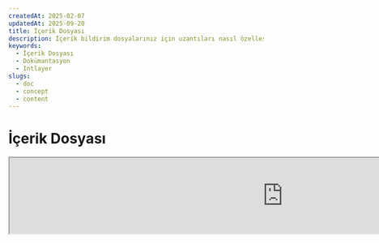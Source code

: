 ```yaml
---
createdAt: 2025-02-07
updatedAt: 2025-09-20
title: İçerik Dosyası
description: İçerik bildirim dosyalarınız için uzantıları nasıl özelleştireceğinizi öğrenin. Projenizde koşulları verimli bir şekilde uygulamak için bu dokümantasyonu takip edin.
keywords:
  - İçerik Dosyası
  - Dokümantasyon
  - Intlayer
slugs:
  - doc
  - concept
  - content
---
```


# İçerik Dosyası

<iframe title="i18n, Markdown, JSON… hepsini yönetmek için tek bir çözüm | Intlayer" class="m-auto aspect-[16/9] w-full overflow-hidden rounded-lg border-0" allow="autoplay; gyroscope;" loading="lazy" width="1080" height="auto" src="https://www.youtube.com/embed/1VHgSY_j9_I?autoplay=0&amp;origin=http://intlayer.org&amp;controls=0&amp;rel=1"/>

## İçerik Dosyası Nedir?

Intlayer'da bir içerik dosyası, sözlük tanımlarını içeren bir dosyadır.  
Bu dosyalar, uygulamanızın metin içeriğini, çevirilerini ve kaynaklarını bildirir.  
İçerik dosyaları, sözlükler oluşturmak için Intlayer tarafından işlenir.

Sözlükler, uygulamanızın `useIntlayer` kancasını kullanarak içe aktaracağı nihai sonuç olacaktır.

### Temel Kavramlar

#### Sözlük

Sözlük, anahtarlar tarafından organize edilmiş yapılandırılmış bir içerik koleksiyonudur. Her sözlük şunları içerir:

- **Anahtar**: Sözlük için benzersiz bir tanımlayıcı
- **İçerik**: Gerçek içerik değerleri (metin, sayılar, nesneler, vb.)
- **Meta Veriler**: Başlık, açıklama, etiketler gibi ek bilgiler

#### İçerik Dosyası

İçerik dosyası örneği:

```tsx fileName="src/example.content.tsx" contentDeclarationFormat="typescript"
import { type ReactNode } from "react";
import {
  t,
  enu,
  cond,
  nest,
  md,
  insert,
  file,
  type Dictionary,
} from "intlayer";

interface Content {
  imbricatedContent: {
    imbricatedContent2: {
      stringContent: string;
      numberContent: number;
      booleanContent: boolean;
      javaScriptContent: string;
    };
  };
  multilingualContent: string;
  quantityContent: string;
  conditionalContent: string;
  markdownContent: never;
  externalContent: string;
  insertionContent: string;
  nestedContent: string;
  fileContent: string;
  jsxContent: ReactNode;
}

export default {
  key: "page",
  content: {
    imbricatedContent: {
      imbricatedContent2: {
        stringContent: "Merhaba Dünya",
        numberContent: 123,
        booleanContent: true,
        javaScriptContent: `${process.env.NODE_ENV}`,
      },
    },
    multilingualContent: t({
      en: "İngilizce içerik",
      "en-GB": "İngilizce içerik (İngiltere)",
      fr: "Fransızca içerik",
      es: "İspanyolca içerik",
    }),
    quantityContent: enu({
      "<-1": "Eksi birden az araba",
      "-1": "Eksi bir araba",
      "0": "Araba yok",
      "1": "Bir araba",
      ">5": "Birkaç araba",
      ">19": "Birçok araba",
    }),
    conditionalContent: cond({
      true: "Doğrulama etkin",
      false: "Doğrulama devre dışı",
    }),
    insertionContent: insert("Merhaba {{name}}!"),
    nestedContent: nest(
      "navbar", // İç içe yerleştirilecek sözlüğün anahtarı
      "login.button" // [İsteğe bağlı] İç içe yerleştirilecek içeriğin yolu
    ),
    fileContent: file("./path/to/file.txt"),
    externalContent: fetch("https://example.com").then((res) => res.json()),
    markdownContent: md("# Markdown Örneği"),

    /*
     * Sadece `react-intlayer` veya `next-intlayer` kullanılarak mevcuttur
     */
    jsxContent: <h1>Başlığım</h1>,
  },
} satisfies Dictionary<Content>; // [isteğe bağlı] Dictionary generiktir ve sözlüğünüzün biçimlendirmesini güçlendirmenize olanak tanır
```

```javascript fileName="src/example.content.mjx" contentDeclarationFormat="esm"
import { t, enu, cond, nest, md, insert, file } from "intlayer";

/** @type {import('intlayer').Dictionary} */
export default {
  key: "page",
  content: {
    imbricatedContent: {
      imbricatedContent2: {
        stringContent: "Hello World",
        numberContent: 123,
        booleanContent: true,
        javaScriptContent: `${process.env.NODE_ENV}`,
      },
      imbricatedArray: [1, 2, 3],
    },
    multilingualContent: t({
      en: "İngilizce içerik",
      "en-GB": "İngilizce içerik (İngiltere)",
      fr: "Fransızca içerik",
      es: "İspanyolca içerik",
    }),
    quantityContent: enu({
      "<-1": "Eksi birden az araba",
      "-1": "Eksi bir araba",
      "0": "Araba yok",
      "1": "Bir araba",
      ">5": "Birkaç araba",
      ">19": "Birçok araba",
    }),
    conditionalContent: cond({
      true: "Doğrulama etkin",
      false: "Doğrulama devre dışı",
    }),
    insertionContent: insert("Merhaba {{name}}!"),
    nestedContent: nest(
      "navbar", // İç içe yerleştirilecek sözlüğün anahtarı
      "login.button" // [İsteğe bağlı] İç içe yerleştirilecek içeriğin yolu
    ),
    markdownContent: md("# Markdown Örneği"),
    fileContent: file("./path/to/file.txt"),
    externalContent: fetch("https://example.com").then((res) => res.json())

    // Sadece `react-intlayer` veya `next-intlayer` kullanılırken mevcuttur
    jsxContent: <h1>Başlığım</h1>,
  },
};
```

```javascript fileName="src/example.content.cjx" contentDeclarationFormat="commonjs"
const { t, enu, cond, nest, md, insert, file } = require("intlayer");

/** @type {import('intlayer').Dictionary} */
module.exports = {
  key: "page",
  content: {
    imbricatedContent: {
      imbricatedContent2: {
        stringContent: "Merhaba Dünya",
        numberContent: 123,
        booleanContent: true,
        javaScriptContent: `${process.env.NODE_ENV}`,
      },
      imbricatedArray: [1, 2, 3],
    },
    multilingualContent: t({
      tr: "Türkçe içerik",
      en: "English content",
      "en-GB": "English content (UK)",
      fr: "French content",
      es: "Spanish content",
    }),
    quantityContent: enu({
      "<-1": "Eksi birden az araba",
      "-1": "Eksi bir araba",
      "0": "Araba yok",
      "1": "Bir araba",
      ">5": "Birkaç araba",
      ">19": "Birçok araba",
    }),
    conditionalContent: cond({
      true: "Doğrulama etkin",
      false: "Doğrulama devre dışı",
    }),
    insertionContent: insert("Merhaba {{name}}!"),
    nestedContent: nest(
      "navbar", // İç içe yerleştirilecek sözlüğün anahtarı
      "login.button" // [İsteğe bağlı] İç içe yerleştirilecek içeriğin yolu
    ),
    markdownContent: md("# Markdown Örneği"),
    fileContent: file("./path/to/file.txt"),
    externalContent: fetch("https://example.com").then((res) => res.json())

    // Sadece `react-intlayer` veya `next-intlayer` kullanılırken mevcuttur
    jsxContent: <h1>Başlığım</h1>,
  },
};
```

```json5 fileName="src/example.content.json"  contentDeclarationFormat="json"
{
  "$schema": "https://intlayer.org/schema.json",
  "key": "page",
  "content": {
    "imbricatedContent": {
      "imbricatedContent2": {
        "stringContent": "Merhaba Dünya",
        "numberContent": 123,
        "booleanContent": true,
      },
      "imbricatedArray": [1, 2, 3],
    },
    "multilingualContent": {
      "nodeType": "translation",
      "translation": {
        "en": "English content",
        "en-GB": "English content (UK)",
        "fr": "French content",
        "es": "Spanish content",
      },
    },
    "quantityContent": {
      "nodeType": "enumeration",
      "enumeration": {
        "0": "Araba yok",
        "1": "Bir araba",
        "<-1": "Eksi bir arabadan az",
        "-1": "Eksi bir araba",
        ">5": "Birkaç araba",
        ">19": "Birçok araba",
      },
    },
    "conditionalContent": {
      "nodeType": "condition",
      "condition": {
        "true": "Doğrulama etkin",
        "false": "Doğrulama devre dışı",
      },
    },
    "insertionContent": {
      "nodeType": "insertion",
      "insertion": "Merhaba {{name}}!",
    },
    "nestedContent": {
      "nodeType": "nested",
      "nested": { "dictionaryKey": "app" },
    },
    "markdownContent": {
      "nodeType": "markdown",
      "markdown": "# Markdown Örneği",
    },
    "fileContent": {
      "nodeType": "file",
      "file": "./path/to/file.txt",
    },
    "jsxContent": {
      "type": "h1",
      "key": null,
      "ref": null,
      "props": {
        "children": ["Başlığım"],
      },
    },
  },
}
```

#### İçerik Düğümleri

İçerik düğümleri, sözlük içeriğinin yapı taşlarıdır. Şunlar olabilirler:

- **İlkel değerler**: stringler, sayılar, booleanlar, null, undefined
- **Tiplenmiş düğümler**: Çeviriler, koşullar, markdown gibi özel içerik türleri
- **Fonksiyonlar**: Çalışma zamanında değerlendirilebilen dinamik içerik [bkz. Fonksiyon Getirme](https://github.com/aymericzip/intlayer/blob/main/docs/docs/tr/dictionary/function_fetching.md)
- **İç içe içerik**: Diğer sözlüklere referanslar

#### İçerik Türleri

Intlayer, tiplenmiş düğümler aracılığıyla çeşitli içerik türlerini destekler:

- **Çeviri İçeriği**: Yerel dil değerlerine sahip çok dilli metinler [bkz. Çeviri İçeriği](https://github.com/aymericzip/intlayer/blob/main/docs/docs/tr/dictionary/translation_content.md)
- **Koşul İçeriği**: Boolean ifadelerine dayalı koşullu içerik [bkz. Koşul İçeriği](https://github.com/aymericzip/intlayer/blob/main/docs/docs/tr/dictionary/condition_content.md)
- **Numaralandırma İçeriği**: Numaralandırılmış değerlere göre değişen içerik [bkz. Numaralandırma İçeriği](https://github.com/aymericzip/intlayer/blob/main/docs/docs/tr/dictionary/enumeration_content.md)
- **Ekleme İçeriği**: Diğer içeriklere eklenebilen içerik [bkz. Ekleme İçeriği](https://github.com/aymericzip/intlayer/blob/main/docs/docs/tr/dictionary/insertion_content.md)
- **Markdown İçeriği**: Markdown formatında zengin metin içeriği [bkz. Markdown İçeriği](https://github.com/aymericzip/intlayer/blob/main/docs/docs/tr/dictionary/markdown_content.md)
- **İç İçe İçerik**: Diğer sözlüklere referanslar [bkz. İç İçe İçerik](https://github.com/aymericzip/intlayer/blob/main/docs/docs/tr/dictionary/nested_content.md)
- **Cinsiyet İçeriği**: Cinsiyete göre değişen içerik [bkz. Cinsiyet İçeriği](https://github.com/aymericzip/intlayer/blob/main/docs/docs/tr/dictionary/gender_content.md)
- **Dosya İçeriği**: Harici dosyalara referanslar [bkz. Dosya İçeriği](https://github.com/aymericzip/intlayer/blob/main/docs/docs/tr/dictionary/file_content.md)

## Sözlük Yapısı

Intlayer'da bir sözlük, `Dictionary` türü ile tanımlanır ve davranışını kontrol eden birkaç özelliğe sahiptir:

### Gerekli Özellikler

#### `key` (string)

Sözlüğün tanımlayıcısıdır. Birden fazla sözlük aynı anahtara sahipse, Intlayer bunları otomatik olarak birleştirir.

> Kebab-case adlandırma kuralını kullanın (örneğin, `"about-page-meta"`).

#### Content (string | number | boolean | object | array | function)

`content` özelliği, gerçek sözlük verisini içerir ve aşağıdakileri destekler:

- **İlkel değerler**: stringler, sayılar, booleanlar, null, undefined
- **Tipli düğümler**: Intlayer'ın yardımcı fonksiyonlarıyla oluşturulan özel içerik türleri
- **İç içe nesneler**: Karmaşık veri yapıları
- **Diziler**: İçerik koleksiyonları
- **Fonksiyonlar**: Dinamik içerik değerlendirmesi

### İsteğe Bağlı Özellikler

#### `title` (string)

Sözlüğü tanımlayıcı, insan tarafından okunabilir başlık. Bu, özellikle çok sayıda sözlük yönetirken veya içerik yönetim arayüzleriyle çalışırken faydalıdır.

**Örnek:**

```typescript
{
  key: "about-page-meta",
  title: "Hakkında Sayfası Meta Verileri",
  content: { /* ... */ }
}
```

#### `description` (string)

Sözlüğün amacını, kullanım yönergelerini ve özel hususları açıklayan ayrıntılı açıklama. Bu açıklama, yapay zeka destekli çeviri üretimi için bağlam olarak da kullanılır ve çeviri kalitesi ile tutarlılığının korunmasında değerlidir.

**Örnek:**

```typescript
{
  key: "about-page-meta",
  description: [
    "Bu sözlük Hakkında Sayfasının meta verilerini yönetir",
    "SEO için iyi uygulamalar göz önünde bulundurulmalı:",
    "- Başlık 50 ile 60 karakter arasında olmalıdır",
    "- Açıklama 150 ile 160 karakter arasında olmalıdır",
  ].join('\n'),
  content: { /* ... */ }
}
```

#### `tags` (string[])

Sözlükleri kategorize etmek ve düzenlemek için kullanılan string dizisi. Etiketler, ek bağlam sağlar ve editörlerde veya içerik yönetim sistemlerinde filtreleme, arama veya düzenleme için kullanılabilir.

**Örnek:**

```typescript
{
  key: "about-page-meta",
  tags: ["metadata", "about-page", "seo"],
  content: { /* ... */ }
}
```

#### `locale` (LocalesValues)

Sözlüğü, içerikte bildirilen her alanın otomatik olarak bir çeviri düğümüne dönüştürüleceği yerel bazlı bir sözlüğe dönüştürür. Bu özellik ayarlandığında:

- Sözlük tek bir yerel dil sözlüğü olarak işlenir
- Her alan, o belirli yerel dil için bir çeviri düğümü haline gelir
- Bu özellik kullanılırken içerikte çeviri düğümleri (`t()`) kullanmamalısınız
- Eğer belirtilmezse, sözlük çok dilli bir sözlük olarak işlenir

> Daha fazla bilgi için [Intlayer'da Yerel Dil Bazlı İçerik Bildirimi](https://github.com/aymericzip/intlayer/blob/main/docs/docs/tr/per_locale_file.md) sayfasına bakınız.

**Örnek:**

```json
// Yerel dil bazlı sözlük
{
  "key": "about-page",
  "locale": "en",
  "content": {
    "title": "About Us", // Bu 'en' için bir çeviri düğümü olur
    "description": "Learn more about our company"
  }
}
```

#### `autoFill` (AutoFill)

Sözlük içeriğini harici kaynaklardan otomatik olarak doldurma talimatları. Bu, `intlayer.config.ts` içinde global olarak veya sözlük bazında yapılandırılabilir. Birden fazla formatı destekler:

- **`true`**: Tüm yerel diller için otomatik doldurmayı etkinleştirir
- **`string`**: Tek bir dosya yolu veya değişkenlerle şablon
- **`object`**: Yerel dil bazında dosya yolları

**Örnekler:**

```json
// Tüm yerel diller için etkinleştir
{
  "autoFill": true
}
// Tek dosya
{
  "autoFill": "./translations/aboutPage.content.json"
}
// Değişkenlerle şablon
{
  "autoFill": "/messages/{{locale}}/{{key}}/{{fileName}}.content.json"
}
// Yerel dil bazında detaylı yapılandırma
{
  "autoFill": {
    "en": "./translations/en/aboutPage.content.json",
    "fr": "./translations/fr/aboutPage.content.json",
    "es": "./translations/es/aboutPage.content.json"
  }
}
```

**Kullanılabilir değişkenler:**

- `{{locale}}` – Yerel dil kodu (örneğin `fr`, `es`)
- `{{fileName}}` – Dosya adı (örneğin `example`)
- `{{key}}` – Sözlük anahtarı (örneğin `example`)

> Daha fazla bilgi için [Intlayer'da Otomatik Doldurma Yapılandırması](https://github.com/aymericzip/intlayer/blob/main/docs/docs/tr/autoFill.md) sayfasına bakınız.

##### `priority` (sayı)

Çakışma çözümlemesi için sözlüğün önceliğini belirtir. Birden fazla sözlük aynı anahtara sahip olduğunda, en yüksek öncelik numarasına sahip sözlük diğerlerinin üzerine yazacaktır. Bu, içerik hiyerarşilerini ve geçersiz kılmaları yönetmek için faydalıdır.

**Örnek:**

```typescript
// Temel sözlük
{
  key: "welcome-message",
  priority: 1,
  content: { message: "Hoş geldiniz!" }
}

// Geçersiz kılma sözlüğü
{
  key: "welcome-message",
  priority: 10,
  content: { message: "Premium hizmetimize hoş geldiniz!" }
}
// Bu, temel sözlüğün üzerine yazacaktır
```

### CMS Özellikleri

##### `version` (string)

Uzak sözlükler için sürüm tanımlayıcısı. Hangi sürümün kullanıldığını takip etmeye yardımcı olur, özellikle uzak içerik yönetim sistemleri ile çalışırken faydalıdır.

##### `live` (boolean)

Uzak sözlükler için, sözlüğün çalışma zamanında canlı olarak getirilip getirilmemesi gerektiğini belirtir. Etkinleştirildiğinde:

- `intlayer.config.ts` dosyasında `importMode`'un "live" olarak ayarlanmasını gerektirir
- Canlı bir sunucunun çalışıyor olmasını gerektirir
- Sözlük, çalışma zamanında canlı senkronizasyon API'si kullanılarak getirilir
- Canlı modda ancak getirme başarısız olursa, dinamik değere geri döner
- Canlı değilse, sözlük optimal performans için derleme zamanında dönüştürülür

### Sistem Özellikleri (Otomatik Oluşturuldu)

Bu özellikler Intlayer tarafından otomatik olarak oluşturulur ve manuel olarak değiştirilmemelidir:

##### `$schema` (string)

Sözlük yapısının doğrulanması için kullanılan JSON şeması. Sözlük bütünlüğünü sağlamak için Intlayer tarafından otomatik olarak eklenir.

##### `id` (string)

Uzak sözlükler için, uzak sunucudaki sözlüğün benzersiz tanımlayıcısıdır. Uzak içeriğin getirilmesi ve yönetilmesi için kullanılır.

##### `localId` (LocalDictionaryId)

Yerel sözlükler için benzersiz tanımlayıcı. Sözlüğü tanımlamaya ve yerel mi yoksa uzak mı olduğunu, ayrıca konumunu belirlemeye yardımcı olmak için Intlayer tarafından otomatik olarak oluşturulur.

##### `localIds` (LocalDictionaryId[])

Birleştirilmiş sözlükler için, bu dizi birleştirilen tüm sözlüklerin kimliklerini içerir. Birleştirilmiş içeriğin kaynağını takip etmek için faydalıdır.

##### `filePath` (string)

Yerel sözlüğün dosya yolu, sözlüğün hangi `.content` dosyasından oluşturulduğunu gösterir. Hata ayıklama ve kaynak takibi için yardımcı olur.

##### `versions` (string[])

Uzak sözlükler için, bu dizi sözlüğün mevcut tüm sürümlerini içerir. Hangi sürümlerin kullanılabilir olduğunu takip etmeye yardımcı olur.

##### `autoFilled` (true)

Sözlüğün dış kaynaklardan otomatik olarak doldurulup doldurulmadığını belirtir. Çakışma durumunda, temel sözlükler otomatik doldurulan sözlüklerin üzerine yazacaktır.

##### `location` ('distant' | 'locale')

Sözlüğün konumunu belirtir:

- `'locale'`: Yerel sözlük (içerik dosyalarından)
- `'distant'`: Uzak sözlük (harici kaynaktan)

## İçerik Düğüm Türleri

Intlayer, temel ilkel değerleri genişleten birkaç özel içerik düğüm türü sağlar:

### Çeviri İçeriği (`t`)

Yerel dile göre değişen çok dilli içerik:

```typescript
import { t } from "intlayer";

// TypeScript/JavaScript
multilingualContent: t({
  en: "Welcome to our website",
  fr: "Bienvenue sur notre site web",
  es: "Bienvenido a nuestro sitio web",
});
```

### Koşul İçeriği (`cond`)

Boolean koşullara göre değişen içerik:

```typescript
import { cond } from "intlayer";

conditionalContent: cond({
  true: "User is logged in",
  false: "Please log in to continue",
});
```

### Numaralandırma İçeriği (`enu`)

Numaralandırılmış değerlere göre değişen içerik:

```typescript
import { enu } from "intlayer";

statusContent: enu({
  pending: "İsteğiniz beklemede",
  approved: "İsteğiniz onaylandı",
  rejected: "İsteğiniz reddedildi",
});
```

### Ekleme İçeriği (`insert`)

Başka içeriklere eklenebilen içerik:

```typescript
import { insert } from "intlayer";

insertionContent: insert("Bu metin herhangi bir yere eklenebilir");
```

### İç İçe İçerik (`nest`)

Diğer sözlüklere referanslar:

```typescript
import { nest } from "intlayer";

nestedContent: nest("about-page");
```

### Markdown İçeriği (`md`)

Markdown formatında zengin metin içeriği:

```typescript
import { md } from "intlayer";

markdownContent: md(
  "# Hoşgeldiniz\n\nBu, [bağlantılar](https://example.com) içeren **kalın** metindir"
);
```

### Cinsiyete Göre İçerik (`gender`)

Cinsiyete göre değişen içerik:

```typescript
import { gender } from "intlayer";

genderContent: gender({
  male: "O bir geliştiricidir",
  female: "O bir geliştiricidir",
  other: "Onlar bir geliştiricidir",
});
```

### Dosya İçeriği (`file`)

Harici dosyalara referanslar:

```typescript
import { file } from "intlayer";

fileContent: file("./path/to/content.txt");
```

## İçerik Dosyaları Oluşturma

### Temel İçerik Dosyası Yapısı

Bir içerik dosyası, `Dictionary` tipini karşılayan varsayılan bir nesne ihraç eder:

```typescript
// example.content.ts
import { t, cond, nest, md, insert, file } from "intlayer";

export default {
  key: "welcome-page",
  title: "Hoşgeldiniz Sayfası İçeriği",
  description:
    "Kahraman bölüm ve özellikler dahil olmak üzere ana karşılama sayfası için içerik",
  tags: ["sayfa", "karşılama", "anasayfa"],
  content: {
    hero: {
      title: t({
        en: "Welcome to Our Platform",
        fr: "Bienvenue sur Notre Plateforme",
        es: "Bienvenido a Nuestra Plataforma",
      }),
      subtitle: t({
        en: "Build amazing applications with ease",
        fr: "Construisez des applications incroyables avec facilité",
        es: "Construye aplicaciones increíbles con facilidad",
      }),
      cta: cond({
        true: t({
          en: "Get Started",
          fr: "Commencer",
          es: "Comenzar",
        }),
        false: t({
          en: "Sign Up",
          fr: "S'inscrire",
          es: "Registrarse",
        }),
      }),
    },
    features: [
      {
        title: t({
          en: "Easy to Use",
          fr: "Facile à Utiliser",
          es: "Fácil de Usar",
        }),
        description: t({
          en: "Intuitive interface for all skill levels",
          fr: "Interface intuitive pour tous les niveaux",
          es: "Interfaz intuitiva para todos los niveles",
        }),
      },
    ],
    documentation: nest("documentation"),
    readme: file("./README.md"),
  },
} satisfies Dictionary;
```

### JSON İçerik Dosyası

İçerik dosyalarını JSON formatında da oluşturabilirsiniz:

```json
{
  "key": "welcome-page",
  "title": "Hoşgeldiniz Sayfası İçeriği",
  "description": "Ana karşılama sayfası için içerik",
  "tags": ["sayfa", "karşılama"],
  "content": {
    "hero": {
      "title": {
        "nodeType": "translation",
        "translation": {
          "en": "Platformumuza Hoş Geldiniz",
          "fr": "Bienvenue sur Notre Plateforme"
        }
      },
      "subtitle": {
        "nodeType": "translation",
        "translation": {
          "en": "Harika uygulamaları kolayca oluşturun",
          "fr": "Construisez des applications incroyables avec facilité"
        }
      }
    }
  }
}
```

### Yerel İçerik Dosyaları

Yerel sözlükler için `locale` özelliğini belirtin:

```typescript
// welcome-page.en.content.ts
export default {
  key: "welcome-page",
  locale: "en",
  content: {
    hero: {
      title: "Platformumuza Hoş Geldiniz",
      subtitle: "Harika uygulamaları kolayca oluşturun",
    },
  },
} satisfies Dictionary;
```

```typescript
// welcome-page.fr.content.ts
export default {
  key: "welcome-page",
  locale: "fr",
  content: {
    hero: {
      title: "Bienvenue sur Notre Plateforme",
      subtitle: "Construisez des applications incroyables avec facilité",
    },
  },
} satisfies Dictionary;
```

## İçerik Dosyası Uzantıları

Intlayer, içerik bildirim dosyalarınız için uzantıları özelleştirmenize olanak tanır. Bu özelleştirme, büyük ölçekli projeleri yönetmede esneklik sağlar ve diğer modüllerle çakışmaları önlemeye yardımcı olur.

### Varsayılan Uzantılar

Varsayılan olarak, Intlayer içerik bildirimleri için aşağıdaki uzantılara sahip tüm dosyaları izler:

- `.content.json`
- `.content.ts`
- `.content.tsx`
- `.content.js`
- `.content.jsx`
- `.content.mjs`
- `.content.mjx`
- `.content.cjs`
- `.content.cjx`

Bu varsayılan uzantılar çoğu uygulama için uygundur. Ancak, özel ihtiyaçlarınız olduğunda, derleme sürecini kolaylaştırmak ve diğer bileşenlerle çakışma riskini azaltmak için özel uzantılar tanımlayabilirsiniz.

> Intlayer'ın içerik bildirim dosyalarını tanımlamak için kullandığı dosya uzantılarını özelleştirmek için, bunları Intlayer yapılandırma dosyasında belirtebilirsiniz. Bu yaklaşım, izleme işleminin kapsamını sınırlamanın derleme performansını artırdığı büyük ölçekli projeler için faydalıdır.

## Gelişmiş Kavramlar

### Sözlük Birleştirme

Birden fazla sözlük aynı anahtara sahip olduğunda, Intlayer bunları otomatik olarak birleştirir. Birleştirme davranışı birkaç faktöre bağlıdır:

- **Öncelik**: Daha yüksek `priority` değerine sahip sözlükler, daha düşük değerlere sahip olanların yerine geçer
- **Otomatik doldurma vs Temel**: Temel sözlükler, otomatik doldurulan sözlüklerin üzerine yazar
- **Konum**: Yerel sözlükler, öncelikler eşit olduğunda uzak sözlüklerin üzerine yazar

### Tür Güvenliği

Intlayer, içerik dosyaları için tam TypeScript desteği sağlar:

```typescript
// İçerik türünüzü tanımlayın
interface WelcomePageContent {
  hero: {
    title: string;
    subtitle: string;
    cta: string;
  };
  features: Array<{
    title: string;
    description: string;
  }>;
}

// Sözlüğünüzde kullanın
export default {
  key: "welcome-page",
  content: {
    // TypeScript otomatik tamamlama ve tür denetimi sağlar
    hero: {
      title: "Hoşgeldiniz",
      subtitle: "Harika uygulamalar geliştirin",
      cta: "Başlayın",
    },
  },
} satisfies Dictionary<WelcomePageContent>;
```

### Düğüm İç İçe Geçirme

Fonksiyonları sorunsuzca birbirinin içine yerleştirebilirsiniz.

Örnek:

```javascript fileName="src/example.content.tsx" contentDeclarationFormat="typescript"
import { t, enu, cond, nest, md, type Dictionary } from "intlayer";

const getName = async () => "John Doe";

export default {
  key: "page",
  content: {
    // `getIntlayer('page','en').hiMessage` `['Hi', ' ', 'John Doe']` döner
    hiMessage: [
      t({
        en: "Hi",
        fr: "Salut",
        es: "Hola",
      }),
      " ",
      getName(),
    ],
    // Koşul, numaralandırma ve çok dilli içeriği iç içe geçiren bileşik içerik
    // `getIntlayer('page','en').advancedContent(true)(10)` 'Multiple items found' döner
    advancedContent: cond({
      true: enu({
        "0": t({
          en: "No items found",
          fr: "Aucun article trouvé",
          es: "No se encontraron artículos",
        }),
        "1": t({
          en: "One item found",
          fr: "Un article trouvé",
          es: "Se encontró un artículo",
        }),
        ">1": t({
          en: "Multiple items found",
          fr: "Plusieurs articles trouvés",
          es: "Se encontraron múltiples artículos",
        }),
      }),
      false: t({
        en: "No valid data available",
        fr: "Aucune donnée valide disponible",
        es: "No hay datos válidos disponibles",
      }),
    }),
  },
} satisfies Dictionary;
```

```javascript fileName="src/example.content.mjx" contentDeclarationFormat="esm"
import { t, enu, cond, nest, md } from "intlayer";

const getName = async () => "John Doe";

/** @type {import('intlayer').Dictionary} */
export default {
  key: "page",
  content: {
    // `getIntlayer('page','en').hiMessage` `['Hi', ' ', 'John Doe']` döner
    hiMessage: [
      t({
        en: "Hi",
        fr: "Salut",
        es: "Hola",
      }),
      " ",
      getName(),
    ],
    // Koşul, numaralandırma ve çok dilli içeriği iç içe geçen bileşik içerik
    // `getIntlayer('page','en').advancedContent(true)(10)` 'Multiple items found' döner
    advancedContent: cond({
      true: enu({
        "0": t({
          en: "No items found",
          fr: "Aucun article trouvé",
          es: "No se encontraron artículos",
        }),
        "1": t({
          en: "One item found",
          fr: "Un article trouvé",
          es: "Se encontró un artículo",
        }),
        ">1": t({
          en: "Birden fazla öğe bulundu",
          fr: "Plusieurs articles trouvés",
          es: "Se encontraron múltiples artículos",
        }),
      }),
      false: t({
        en: "Geçerli veri yok",
        fr: "Aucune donnée valide disponible",
        es: "No hay datos válidos disponibles",
      }),
    }),
  },
};
```

```javascript fileName="src/example.content.cjx" contentDeclarationFormat="commonjs"
const { t, enu, cond, nest, md } = require("intlayer");

const getName = async () => "John Doe";

/** @type {import('intlayer').Dictionary} */
module.exports = {
  key: "page",
  content: {
    // `getIntlayer('page','en').hiMessage` `['Hi', ' ', 'John Doe']` döner
    hiMessage: [
      t({
        en: "Hi",
        fr: "Salut",
        es: "Hola",
      }),
      " ",
      getName(),
    ],
    // Koşul, numaralandırma ve çok dilli içeriği iç içe geçiren bileşik içerik
    // `getIntlayer('page','en').advancedContent(true)(10)` 'Birden fazla öğe bulundu' döner
    advancedContent: cond({
      true: enu({
        "0": t({
          en: "Öğe bulunamadı",
          fr: "Aucun article trouvé",
          es: "No se encontraron artículos",
        }),
        "1": t({
          en: "Bir öğe bulundu",
          fr: "Un article trouvé",
          es: "Se encontró un artículo",
        }),
        ">1": t({
          en: "Birden fazla öğe bulundu",
          fr: "Plusieurs articles trouvés",
          es: "Se encontraron múltiples artículos",
        }),
      }),
      false: t({
        en: "Geçerli veri yok",
        fr: "Aucune donnée valide disponible",
        es: "No hay datos válidos disponibles",
      }),
    }),
  },
};
```

```json5 fileName="src/example.content.json"  contentDeclarationFormat="json"
{
  "$schema": "https://intlayer.org/schema.json",
  "key": "page",
  "content": {
    "hiMessage": {
      "nodeType": "composite",
      "composite": [
        {
          "nodeType": "translation",
          "translation": {
            en: "Merhaba",
            fr: "Salut",
            es: "Hola",
          },
        },
        " ",
        "John Doe",
      ],
    },
    "advancedContent": {
      "nodeType": "condition",
      "condition": {
        "true": {
          "nodeType": "enumeration",
          "enumeration": {
            "0": {
              "nodeType": "translation",
              "translation": {
                "en": "Öğe bulunamadı",
                "fr": "Aucun article trouvé",
                "es": "No se encontraron artículos",
              },
            },
            "1": {
              "nodeType": "translation",
              "translation": {
                "en": "Bir öğe bulundu",
                "fr": "Un article trouvé",
                "es": "Se encontró un artículo",
              },
            },
            ">1": {
              "nodeType": "translation",
              "translation": {
                "en": "Birden fazla öğe bulundu",
                "fr": "Plusieurs articles trouvés",
                "es": "Se encontraron múltiples artículos",
              },
            },
          },
        },
        "false": {
          "nodeType": "translation",
          "translation": {
            "en": "Geçerli veri yok",
            "fr": "Aucune donnée valide disponible",
            "es": "No hay datos válidos disponibles",
          },
        },
      },
    },
  },
}
```

### En İyi Uygulamalar

1. **İsimlendirme Kuralları**:
   - Sözlük anahtarları için kebab-case kullanın (`"about-page-meta"`)
   - İlgili içeriği aynı anahtar ön eki altında gruplayın

2. **İçerik Organizasyonu**:
   - İlgili içeriği aynı sözlükte birlikte tutun
   - Karmaşık içerik yapıları için iç içe nesneler kullanın
   - Kategorilendirme için etiketlerden yararlanın
   - Eksik çevirileri otomatik doldurmak için `autoFill` kullanın

3. **Performans**:
   - İzlenen dosyaların kapsamını sınırlamak için içerik yapılandırmasını ayarlayın
   - Gerçek zamanlı güncellemeler gerektiğinde (örneğin A/B testi vb.) yalnızca canlı sözlükleri kullanın
   - Sözlüğü derleme zamanında optimize etmek için derleme dönüşüm eklentisinin (`@intlayer/swc` veya `@intlayer/babel`) etkin olduğundan emin olun

## Belge Geçmişi

| Sürüm  | Tarih      | Değişiklikler                  |
| ------ | ---------- | ------------------------------ |
| 6.0.0  | 2025-09-20 | Alanlar dokümantasyonu eklendi |
| 5.5.10 | 2025-06-29 | Başlangıç geçmişi              |
